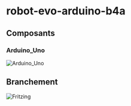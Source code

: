 # robot-evo-arduino-b4a

## Composants

### Arduino_Uno
![Arduino_Uno]()

## Branchement

![Fritzing]()